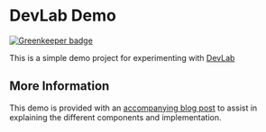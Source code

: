 # DevLab Demo

[![Greenkeeper badge](https://badges.greenkeeper.io/TechnologyAdvice/DevLab-Demo.svg)](https://greenkeeper.io/)

This is a simple demo project for experimenting with [DevLab](https://github.com/TechnologyAdvice/DevLab)

## More Information

This demo is provided with an [accompanying blog post](http://blog.fluidbyte.net/containerize-your-local-dev-in-minutes-with-devlab/) to assist in explaining the different components and implementation.
